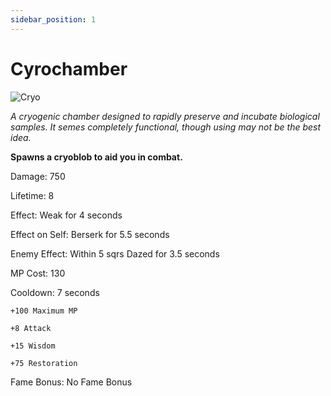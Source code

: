 ```yaml
---
sidebar_position: 1
---
```


# Cyrochamber

![Cryo](https://vwiki.valorserver.com/api/item/picture/cryochamber)

<i>A cryogenic chamber designed to rapidly preserve and incubate biological samples. It semes completely functional, though using may not be the best idea.</i>

**Spawns a cryoblob to aid you in combat.**

Damage: 750

Lifetime: 8

Effect: Weak for 4 seconds

Effect on Self: Berserk for 5.5 seconds

Enemy Effect: Within 5 sqrs Dazed for 3.5 seconds

MP Cost: 130

Cooldown: 7 seconds

    +100 Maximum MP
    
    +8 Attack
    
    +15 Wisdom
    
    +75 Restoration

Fame Bonus: No Fame Bonus

